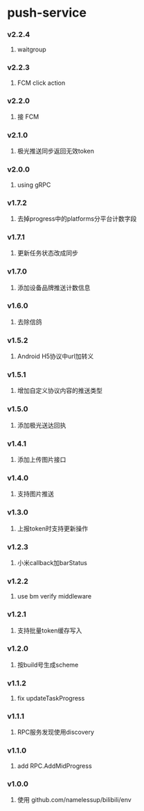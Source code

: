 # push-service

### v2.2.4
1. waitgroup

### v2.2.3
1. FCM click action

### v2.2.0
1. 接 FCM

### v2.1.0
1. 极光推送同步返回无效token

### v2.0.0
1. using gRPC

### v1.7.2
1. 去掉progress中的platforms分平台计数字段

### v1.7.1
1. 更新任务状态改成同步

### v1.7.0
1. 添加设备品牌推送计数信息

### v1.6.0
1. 去除信鸽

### v1.5.2
1. Android H5协议中url加转义

### v1.5.1
1. 增加自定义协议内容的推送类型

### v1.5.0
1. 添加极光送达回执

### v1.4.1
1. 添加上传图片接口

### v1.4.0
1. 支持图片推送

### v1.3.0
1. 上报token时支持更新操作

### v1.2.3
1. 小米callback加barStatus

### v1.2.2
1. use bm verify middleware

### v1.2.1
1. 支持批量token缓存写入

### v1.2.0
1. 按build号生成scheme

### v1.1.2
1. fix updateTaskProgress

### v1.1.1
1. RPC服务发现使用discovery

### v1.1.0
1. add RPC.AddMidProgress

### v1.0.0
1. 使用 github.com/namelessup/bilibili/env
